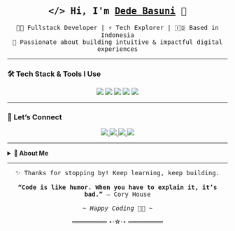 <!-- 🌟 Leave a STAR if you like it! 🌟 -->

<!-- Title -->
<h2 align="center">
  <samp>&lt;/&gt; Hi, I'm <a href="https://dedebasuni.github.io/" target="_blank">Dede Basuni</a> 👋</samp>
</h2>

<p align="center">
  <samp>
    🧑‍💻 Fullstack Developer | ⚡ Tech Explorer | 🇮🇩 Based in Indonesia
    <br>
    🚀 Passionate about building intuitive & impactful digital experiences
  </samp>
</p>

---

### 🛠️ Tech Stack & Tools I Use
<p align="center">
  <img src="https://img.shields.io/badge/JavaScript-F7DF1E?style=flat-square&logo=javascript&logoColor=black" />
  <img src="https://img.shields.io/badge/React-02cdf1?style=flat-square&logo=react&logoColor=white" />
  <img src="https://img.shields.io/badge/Next.js-black?style=flat-square&logo=next.js&logoColor=white" />
  <img src="https://img.shields.io/badge/TailwindCSS-0ea5e9?style=flat-square&logo=tailwindcss&logoColor=white" />
  <img src="https://img.shields.io/badge/Arduino-00979D?style=flat-square&logo=arduino&logoColor=white" />
</p>

---

### 🤝 Let’s Connect
<p align="center">
  <a href="mailto:mr.dedebasuni@gmail.com" target="_blank">
    <img src="https://img.shields.io/badge/Email-EA4335?style=flat-square&logo=gmail&logoColor=white" />
  </a>
  <a href="https://twitter.com/dede_basuni" target="_blank">
    <img src="https://img.shields.io/badge/Twitter-1DA1F2?style=flat-square&logo=twitter&logoColor=white" />
  </a>
  <a href="https://www.linkedin.com/in/dedebasuni/" target="_blank">
    <img src="https://img.shields.io/badge/LinkedIn-0A66C2?style=flat-square&logo=linkedin&logoColor=white" />
  </a>
  <a href="https://www.youtube.com/@dedebasuni" target="_blank">
    <img src="https://img.shields.io/badge/Youtube-FF0000?style=flat-square&logo=youtube&logoColor=white" />
  </a>
</p>

---

<details>
  <summary><b>🧩 About Me</b></summary>
  <br>
  <ul>
    <li>🌱 Always learning & tinkering with new tech</li>
    <li>🎯 Currently deep-diving into <strong>Next.js</strong> and modern front-end architecture</li>
    <li>📦 I love building side projects and open source tools</li>
    <li>🎨 Big fan of minimalistic design & clean code</li>
  </ul>
</details>

---

<p align="center">
  <samp>
    ✨ Thanks for stopping by! Keep learning, keep building.
    <br><br>
    <strong>“Code is like humor. When you have to explain it, it’s bad.”</strong> – Cory House
    <br><br>
    <i>~ Happy Coding 👨‍💻 ~</i>
  </samp>
</p>

<p align="center">
  ════════ ⋆⋅☆⋅⋆ ════════
</p>
